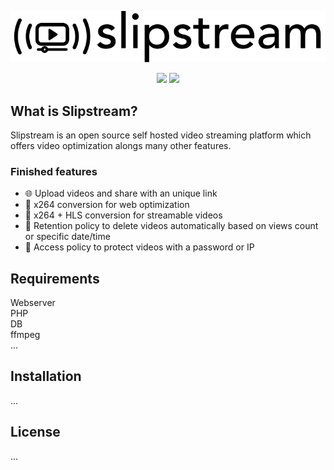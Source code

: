 <p align="center">
<img src="./newlogo.svg">
</p>

<p align="center">
<img src="https://shields.io/badge/-Unreleased-critical">
<img src="https://shields.io/badge/-Still%20in%20development-critical">
</p>

## What is Slipstream?
Slipstream is an open source self hosted video streaming platform which offers video optimization alongs many other features.

### Finished features

- 🌐 Upload videos and share with an unique link
- 📼 x264 conversion for web optimization
- 📼 x264 + HLS conversion for streamable videos
- 🚮 Retention policy to delete videos automatically based on views count or specific date/time
- 🔑 Access policy to protect videos with a password or IP

## Requirements
Webserver\
PHP\
DB\
ffmpeg\
...


## Installation
...

## License
...
